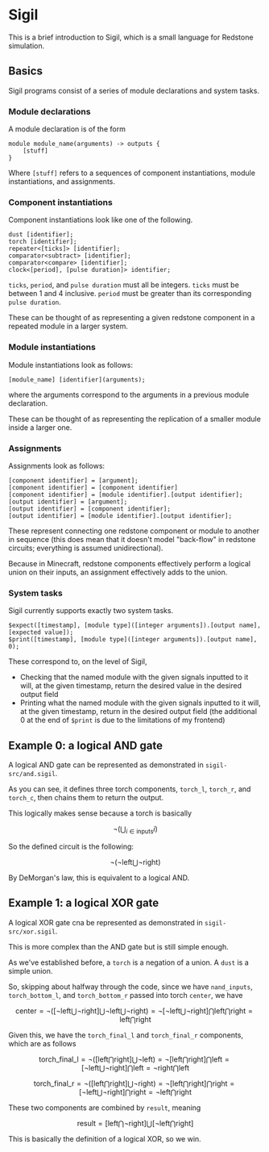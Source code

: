 # Sigil

This is a brief introduction to Sigil, which is a small language for Redstone simulation.

## Basics

Sigil programs consist of a series of module declarations and system tasks.

### Module declarations

A module declaration is of the form
```
module module_name(arguments) -> outputs {
    [stuff]
}
```

Where `[stuff]` refers to a sequences of component instantiations, module instantiations,
and assignments.

### Component instantiations

Component instantiations look like one of the following.

```
dust [identifier];
torch [identifier];
repeater<[ticks]> [identifier];
comparator<subtract> [identifier];
comparator<compare> [identifier];
clock<[period], [pulse duration]> identifier;
```

`ticks`, `period`, and `pulse duration` must all be integers.
`ticks` must be between 1 and 4 inclusive.
`period` must be greater than its corresponding `pulse duration`.

These can be thought of as representing a given redstone component in a repeated module in a larger system.

### Module instantiations

Module instantiations look as follows:

```
[module_name] [identifier](arguments);
```

where the arguments correspond to the arguments in a previous module declaration.

These can be thought of as representing the replication of a smaller module inside a larger one.

### Assignments

Assignments look as follows:

```
[component identifier] = [argument];
[component identifier] = [component identifier]
[component identifier] = [module identifier].[output identifier];
[output identifier] = [argument];
[output identifier] = [component identifier];
[output identifier] = [module identifier].[output identifier];
```

These represent connecting one redstone component or module to another in sequence
(this does mean that it doesn't model "back-flow" in redstone circuits;
everything is assumed unidirectional).

Because in Minecraft, redstone components effectively perform a logical union on their inputs,
an assignment effectively adds to the union.

### System tasks

Sigil currently supports exactly two system tasks.
```
$expect([timestamp], [module type]([integer arguments]).[output name], [expected value]);
$print([timestamp], [module type]([integer arguments]).[output name], 0);
```

These correspond to, on the level of Sigil,
* Checking that the named module with the given signals inputted to it will, at the given timestamp, return the desired value in the desired output field
* Printing what the named module with the given signals inputted to it will, at the given timestamp, return in the desired output field (the additional 0 at the end of `$print` is due to the limitations of my frontend)


## Example 0: a logical AND gate

A logical AND gate can be represented as demonstrated in `sigil-src/and.sigil`.

As you can see, it defines three torch components, `torch_l`, `torch_r`, and `torch_c`,
then chains them to return the output.

This logically makes sense because a torch is basically
```math
\neg \biggr(\bigcup_{i \in \text{inputs}} i \biggr)
```

So the defined circuit is the following:

```math
\neg \biggr( \neg\text{left} \bigcup \neg \text{right} \biggr)
```
By DeMorgan's law, this is equivalent to a logical AND.

## Example 1: a logical XOR gate

A logical XOR gate cna be represented as demonstrated in `sigil-src/xor.sigil`.

This is more complex than the AND gate but is still simple enough.

As we've established before, a `torch` is a negation of a union.
A `dust` is a simple union.

So, skipping about halfway through the code,
since we have `nand_inputs`, `torch_bottom_l`, and `torch_bottom_r` passed into torch `center`,
we have

```math
\text{center} = \neg \biggr( \biggr[ \neg \text{left} \bigcup \neg \text{right} \biggr] \bigcup \neg \text{left} \bigcup \neg \text{right} \biggr)

= \neg \biggr[ \neg \text{left} \bigcup \neg \text{right} \biggr] \bigcap \text{left} \bigcap \text{right}

= \text{left} \bigcap \text{right}
```

Given this, we have the `torch_final_l` and  `torch_final_r` components,
which are as follows
```math
\text{torch_final_l} = \neg \biggr( \biggr[ \text{left} \bigcap \text{right} \biggr] \bigcup \neg \text{left} \biggr)
= \neg \biggr[ \text{left} \bigcap \text{right} \biggr] \bigcap \text{left}
= \biggr[ \neg \text{left} \bigcup \neg \text{right} \biggr] \bigcap \text{left}
= \neg \text{right} \bigcap \text{left}
```

```math
\text{torch_final_r} = \neg \biggr( \biggr[ \text{left} \bigcap \text{right} \biggr] \bigcup \neg \text{right} \biggr)
= \neg \biggr[ \text{left} \bigcap \text{right} \biggr] \bigcap \text{right}
= \biggr[ \neg \text{left} \bigcup \neg \text{right} \biggr] \bigcap \text{right}
= \neg \text{left} \bigcap \text{right}
```

These two components are combined by `result`,
meaning
```math
\text{result} = \biggr[ \text{left} \bigcap \neg \text{right} \biggr] \bigcup \biggr[ \neg \text{left} \bigcap \text{right} \biggr]
```

This is basically the definition of a logical XOR, so we win.

